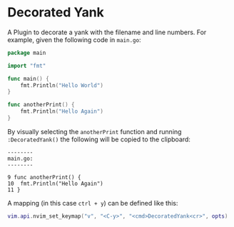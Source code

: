# Decorated Yank

A Plugin to decorate a yank with the filename and line numbers. For example, given the following code in `main.go`:

```go
package main

import "fmt"

func main() {
	fmt.Println("Hello World")
}

func anotherPrint() {
	fmt.Println("Hello Again")
}
```

By visually selecting the `anotherPrint` function and running `:DecoratedYank()` the following will be copied to the clipboard:

```
--------
main.go:
--------

9 func anotherPrint() {
10 	fmt.Println("Hello Again")
11 }
```

A mapping (in this case `ctrl + y`) can be defined like this:

```lua
vim.api.nvim_set_keymap("v", "<C-y>", "<cmd>DecoratedYank<cr>", opts)
```

